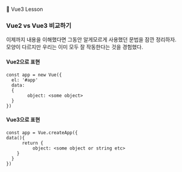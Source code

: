 :cactus: Vue3 Lesson 

### Vue2 vs Vue3 비교하기
이제까지 내용을 이해했다면 그동안 알게모르게 사용했던 문법을 잠깐 정리하자.  
모양이 다르지만 우리는 이미 모두 잘 작동한다는 것을 경험했다. 

#### Vue2으로 표현
```
const app = new Vue({
  el: '#app'
  data:
  {
        object: <some object>
  }
})
```

#### Vue3으로 표현
```
const app = Vue.createApp({  
data(){
      return {
          object: <some object or string etc>
    }
  }
})
```
